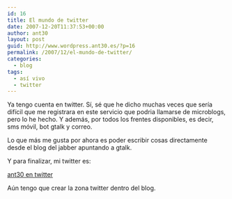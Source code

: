 ```yaml
---
id: 16
title: El mundo de twitter
date: 2007-12-20T11:37:53+00:00
author: ant30
layout: post
guid: http://www.wordpress.ant30.es/?p=16
permalink: /2007/12/el-mundo-de-twitter/
categories:
  - blog
tags:
  - así vivo
  - twitter
---
```

Ya tengo cuenta en twitter. Sí, sé que he dicho muchas veces que sería difícil
que me registrara en este servicio que podria llamarse de microblogs, pero lo
he hecho. Y además, por todos los frentes disponibles, es decir, sms móvil, bot
gtalk y correo.

Lo que más me gusta por ahora es poder escribir cosas directamente desde el
blog del jabber apuntando a gtalk.

Y para finalizar, mi twitter es:

[ant30 en twitter](http://twitter.com/ant30)

Aún tengo que crear la zona twitter dentro del blog.
